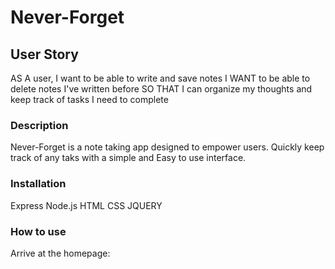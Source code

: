 # Never-Forget


## User Story
AS A user, I want to be able to write and save notes
I WANT to be able to delete notes I've written before
SO THAT I can organize my thoughts and keep track of tasks I need to complete

### Description

Never-Forget is a note taking app designed to empower users. Quickly keep track of any taks with a simple and Easy to use interface.

### Installation
Express
Node.js
HTML
CSS
JQUERY


### How to use
Arrive at the homepage:



